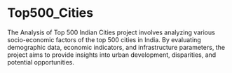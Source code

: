 # Top500_Cities
The Analysis of Top 500 Indian Cities project involves analyzing various socio-economic factors of the top 500 cities in India. By evaluating demographic data, economic indicators, and infrastructure parameters, the project aims to provide insights into urban development, disparities, and potential opportunities.
